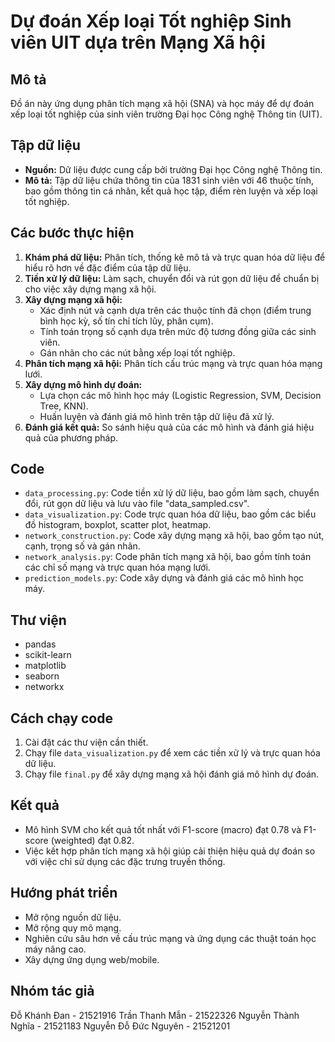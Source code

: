 # Dự đoán Xếp loại Tốt nghiệp Sinh viên UIT dựa trên Mạng Xã hội

## Mô tả

Đồ án này ứng dụng phân tích mạng xã hội (SNA) và học máy để dự đoán xếp loại tốt nghiệp của sinh viên trường Đại học Công nghệ Thông tin (UIT). 

## Tập dữ liệu

* **Nguồn:**  Dữ liệu được cung cấp bởi trường Đại học Công nghệ Thông tin.
* **Mô tả:**  Tập dữ liệu chứa thông tin của 1831 sinh viên với 46 thuộc tính, bao gồm thông tin cá nhân, kết quả học tập, điểm rèn luyện và xếp loại tốt nghiệp.

## Các bước thực hiện

1. **Khám phá dữ liệu:** Phân tích, thống kê mô tả và trực quan hóa dữ liệu để hiểu rõ hơn về đặc điểm của tập dữ liệu.
2. **Tiền xử lý dữ liệu:** Làm sạch, chuyển đổi và rút gọn dữ liệu để chuẩn bị cho việc xây dựng mạng xã hội.
3. **Xây dựng mạng xã hội:** 
    * Xác định nút và cạnh dựa trên các thuộc tính đã chọn (điểm trung bình học kỳ, số tín chỉ tích lũy, phân cụm).
    * Tính toán trọng số cạnh dựa trên mức độ tương đồng giữa các sinh viên.
    * Gán nhãn cho các nút bằng xếp loại tốt nghiệp.
4. **Phân tích mạng xã hội:** Phân tích cấu trúc mạng và trực quan hóa mạng lưới.
5. **Xây dựng mô hình dự đoán:** 
    * Lựa chọn các mô hình học máy (Logistic Regression, SVM, Decision Tree, KNN).
    * Huấn luyện và đánh giá mô hình trên tập dữ liệu đã xử lý.
6. **Đánh giá kết quả:** So sánh hiệu quả của các mô hình và đánh giá hiệu quả của phương pháp.

## Code

* `data_processing.py`:  Code tiền xử lý dữ liệu, bao gồm làm sạch, chuyển đổi, rút gọn dữ liệu và lưu vào file "data_sampled.csv".
* `data_visualization.py`:  Code trực quan hóa dữ liệu, bao gồm các biểu đồ histogram, boxplot, scatter plot, heatmap.
* `network_construction.py`:  Code xây dựng mạng xã hội, bao gồm tạo nút, cạnh, trọng số và gán nhãn.
* `network_analysis.py`:  Code phân tích mạng xã hội, bao gồm tính toán các chỉ số mạng và trực quan hóa mạng lưới.
* `prediction_models.py`:  Code xây dựng và đánh giá các mô hình học máy.

## Thư viện

* pandas
* scikit-learn
* matplotlib
* seaborn
* networkx

## Cách chạy code

1. Cài đặt các thư viện cần thiết.
2. Chạy file `data_visualization.py` để xem các tiền xử lý và trực quan hóa dữ liệu.
3. Chạy file `final.py` để xây dựng mạng xã hội đánh giá mô hình dự đoán.

## Kết quả

* Mô hình SVM cho kết quả tốt nhất với F1-score (macro) đạt 0.78 và F1-score (weighted) đạt 0.82.
* Việc kết hợp phân tích mạng xã hội giúp cải thiện hiệu quả dự đoán so với việc chỉ sử dụng các đặc trưng truyền thống.

## Hướng phát triển

* Mở rộng nguồn dữ liệu.
* Mở rộng quy mô mạng.
* Nghiên cứu sâu hơn về cấu trúc mạng và ứng dụng các thuật toán học máy nâng cao.
* Xây dựng ứng dụng web/mobile.

## Nhóm tác giả

Đỗ Khánh Đan		-	21521916
Trần Thanh Mẫn		-	21522326
Nguyễn Thành Nghĩa	-	21521183
Nguyễn Đỗ Đức Nguyên 	-	21521201

